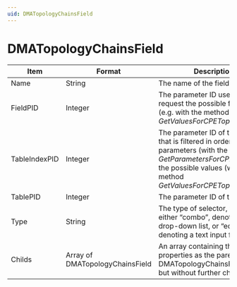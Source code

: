 ```yaml
---
uid: DMATopologyChainsField
---
```


# DMATopologyChainsField

| Item | Format | Description |
|--|--|--|
| Name | String | The name of the field. |
| FieldPID | Integer | The parameter ID used to request the possible field values (e.g. with the method *GetValuesForCPETopologyField*). |
| TableIndexPID | Integer | The parameter ID of the column that is filtered in order to get the parameters (with the method *GetParametersForCPEChain*) or the possible values (with the method *GetValuesForCPETopologyField*). |
| TablePID | Integer | The parameter ID of the table. |
| Type | String | The type of selector, which is either “combo”, denoting a drop-down list, or “edit”, denoting a text input field. |
| Childs | Array of DMATopologyChainsField | An array containing the same properties as the parent DMATopologyChainsField array, but without further child items. |
